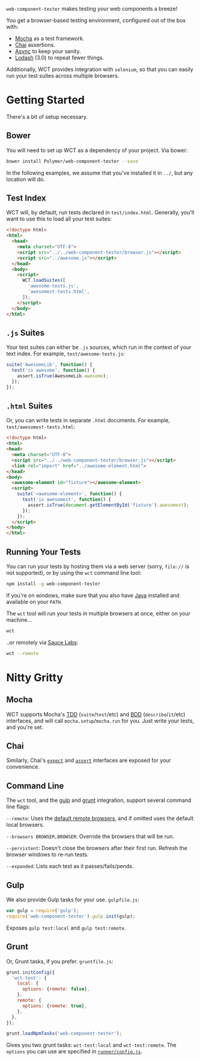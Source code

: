 `web-component-tester` makes testing your web components a breeze!

You get a browser-based testing environment, configured out of the box with:

* [Mocha][mocha] as a test framework.
* [Chai][chai] assertions.
* [Async][async] to keep your sanity.
* [Lodash][lodash] (3.0) to repeat fewer things.

Additionally, WCT provides integration with `selenium`, so that you can easily 
run your test suites across multiple browsers. 


# Getting Started

There's a bit of setup necessary.

## Bower

You will need to set up WCT as a dependency of your project. Via bower:

```sh
bower install Polymer/web-component-tester --save
```

In the following examples, we assume that you've installed it in `../`, but any
location will do.


## Test Index

WCT will, by default, run tests declared in `test/index.html`. Generally, 
you'll want to use this to load all your test suites:

```html
<!doctype html>
<html>
  <head>
    <meta charset="UTF-8">
    <script src="../../web-component-tester/browser.js"></script>
    <script src="../awesome.js"></script>
  </head>
  <body>
    <script>
      WCT.loadSuites([
        'awesome-tests.js',
        'awesomest-tests.html',
      ]);
    </script>
  </body>
</html>
```


## `.js` Suites

Your test suites can either be `.js` sources, which run in the context of your
text index. For example, `test/awesome-tests.js`:

```js
suite('AwesomeLib', function() {
  test('is awesome', function() {
    assert.isTrue(AwesomeLib.awesome);
  });
});
```


## `.html` Suites

Or, you can write tests in separate `.html` documents. For example,
`test/awesomest-tests.html`:

```html
<!doctype html>
<html>
<head>
  <meta charset="UTF-8">
  <script src="../../web-component-tester/browser.js"></script>
  <link rel="import" href="../awesome-element.html">
</head>
<body>
  <awesome-element id="fixture"></awesome-element>
  <script>
    suite('<awesome-element>', function() {
      test('is awesomest', function() {
        assert.isTrue(document.getElementById('fixture').awesomest);
      });
    });
  </script>
</body>
</html>
```


## Running Your Tests

You can run your tests by hosting them via a web server (sorry, `file://` is
not supported), or by using the `wct` command line tool:

```sh
npm install -g web-component-tester
```

If you're on windows, make sure that you also have [Java][java] installed and
available on your `PATH`.

The `wct` tool will run your tests in multiple browsers at once, either on your
machine...

```sh
wct
```

..or remotely via [Sauce Labs][sauce]:

```sh
wct --remote
```


# Nitty Gritty

## Mocha

WCT supports Mocha's [TDD][mocha-tdd] (`suite`/`test`/etc) and [BDD][mocha-bdd]
(`describe`/`it`/etc) interfaces, and will call `mocha.setup`/`mocha.run` for 
you. Just write your tests, and you're set.


## Chai

Similarly, Chai's [`expect`][chai-bdd] and [`assert`][chai-tdd] interfaces are 
exposed for your convenience.


## Command Line

The `wct` tool, and the [gulp](#gulp) and [grunt](#grunt) integration, support
several command line flags:

`--remote`: Uses the [default remote browsers](default-sauce-browsers.json), 
and if omitted uses the default local browsers.

`--browsers BROWSER,BROWSER`: Override the browsers that will be run.

`--persistent`: Doesn't close the browsers after their first run. Refresh the
browser windows to re-run tests.

`--expanded`: Lists each test as it passes/fails/pends.


## Gulp

We also provide Gulp tasks for your use. `gulpfile.js`:

```js
var gulp = require('gulp');
require('web-component-tester').gulp.init(gulp);
```

Exposes `gulp test:local` and `gulp test:remote`.


## Grunt

Or, Grunt tasks, if you prefer. `gruntfile.js`:

```js
grunt.initConfig({
  'wct-test': {
    local: {
      options: {remote: false},
    },
    remote: {
      options: {remote: true},
    },
  },
});

grunt.loadNpmTasks('web-component-tester');
```

Gives you two grunt tasks: `wct-test:local` and `wct-test:remote`. The 
`options` you can use are specified in [`runner/config.js`](runner/config.js).


<!-- References -->
[async]:     https://github.com/caolan/async     "Async.js"
[chai-bdd]:  http://chaijs.com/api/bdd/          "Chai's BDD Interface"
[chai-tdd]:  http://chaijs.com/api/assert/       "Chai's TDD Interface"
[chai]:      http://chaijs.com/                  "Chai Assertion Library"
[java]:      https://java.com/download           "Java"
[mocha-bdd]: http://visionmedia.github.io/mocha/#bdd-interface "Mocha's BDD Interface"
[mocha-tdd]: http://visionmedia.github.io/mocha/#tdd-interface "Mocha's TDD Interface"
[mocha]:     http://visionmedia.github.io/mocha/ "Mocha Test Framework"
[sauce]:     http://saucelabs.com                "Sauce Labs"
[lodash]:    https://lodash.com/                 "Lo-Dash"
